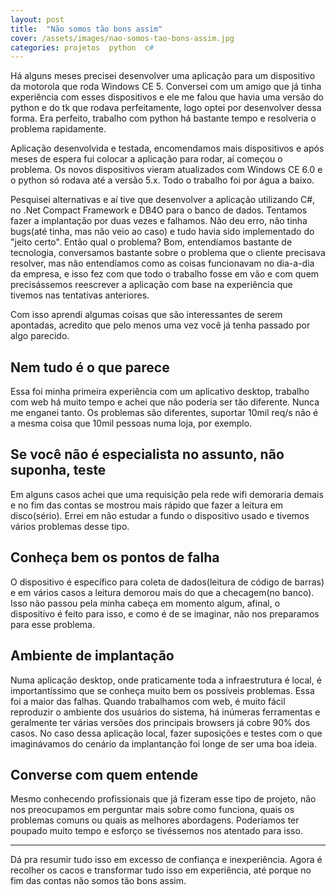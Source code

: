 ```yaml
---
layout: post
title:  "Não somos tão bons assim"
cover: /assets/images/nao-somos-tao-bons-assim.jpg
categories: projetos  python  c#
---
```

Há alguns meses precisei desenvolver uma aplicação para um dispositivo da motorola que roda Windows CE 5. Conversei com um amigo que já tinha experiência com esses dispositivos e ele me falou que havia uma versão do python e do tk que rodava perfeitamente, logo optei por desenvolver dessa forma. Era perfeito, trabalho com python há bastante tempo e resolveria o problema rapidamente.

Aplicação desenvolvida e testada, encomendamos mais dispositivos e após meses de espera fui colocar a aplicação para rodar, aí começou o problema. Os novos dispositivos vieram atualizados com Windows CE 6.0 e o python só rodava até a versão 5.x. Todo o trabalho foi por água a baixo.

Pesquisei alternativas e aí tive que desenvolver a aplicação utilizando C#, no .Net Compact Framework e DB4O para o banco de dados. Tentamos fazer a implantação por duas vezes e falhamos. Não deu erro, não tinha bugs(até tinha, mas não veio ao caso) e tudo havia sido implementado do "jeito certo". Então qual o problema? Bom, entendíamos bastante de tecnologia, conversamos bastante sobre o problema que o cliente precisava resolver, mas não entendíamos como as coisas funcionavam no dia-a-dia da empresa, e isso fez com que todo o trabalho fosse em vão e com quem precisássemos reescrever a aplicação com base na experiência que tivemos nas tentativas anteriores.

Com isso aprendi algumas coisas que são interessantes de serem apontadas, acredito que pelo menos uma vez você já tenha passado por algo parecido.

## Nem tudo é o que parece

Essa foi minha primeira experiência com um aplicativo desktop, trabalho com web há muito tempo e achei que não poderia ser tão diferente. Nunca me enganei tanto. Os problemas são diferentes, suportar 10mil req/s não é a mesma coisa que 10mil pessoas numa loja, por exemplo.

## Se você não é especialista no assunto, não suponha, teste

Em alguns casos achei que uma requisição pela rede wifi demoraria demais e no fim das contas se mostrou mais rápido que fazer a leitura em disco(sério). Errei em não estudar a fundo o dispositivo usado e tivemos vários problemas desse tipo.

## Conheça bem os pontos de falha

O dispositivo é específico para coleta de dados(leitura de código de barras) e em vários casos a leitura demorou mais do que a checagem(no banco). Isso não passou pela minha cabeça em momento algum, afinal, o dispositivo é feito para isso, e como é de se imaginar, não nos preparamos para esse problema.

## Ambiente de implantação

Numa aplicação desktop, onde praticamente toda a infraestrutura é local, é importantíssimo que se conheça muito bem os possíveis problemas. Essa foi a maior das falhas. Quando trabalhamos com web, é muito fácil reproduzir o ambiente dos usuários do sistema, há inúmeras ferramentas e geralmente ter várias versões dos principais browsers já cobre 90% dos casos. No caso dessa aplicação local, fazer suposições e testes com o que imaginávamos do cenário da implantanção foi longe de ser uma boa ideia.

## Converse com quem entende

Mesmo conhecendo profissionais que já fizeram esse tipo de projeto, não nos preocupamos em perguntar mais sobre como funciona, quais os problemas comuns ou quais as melhores abordagens. Poderíamos ter poupado muito tempo e esforço se tivéssemos nos atentado para isso.

----

Dá pra resumir tudo isso em excesso de confiança e inexperiência. Agora é recolher os cacos e transformar tudo isso em experiência, até porque no fim das contas não somos tão bons assim.

